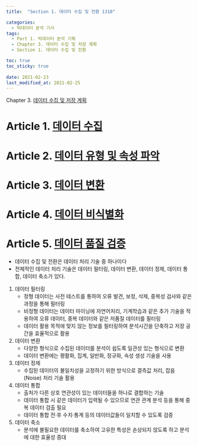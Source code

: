```yaml
---
title:  "Section 1. 데이터 수집 및 전환 1310"

categories:
  - 빅데이터 분석 기사
tags: 
  - Part 1. 빅데이터 분석 기획
  - Chapter 3. 데이터 수집 및 저장 계획
  - Section 1. 데이터 수집 및 전환

toc: true
toc_sticky: true
 
date: 2021-02-23
last_modified_at: 2021-02-25
---
```


Chapter 3. [데이터 수집 및 저장 계획](https://goaswon.github.io/%EB%B9%85%EB%8D%B0%EC%9D%B4%ED%84%B0%20%EB%B6%84%EC%84%9D%20%EA%B8%B0%EC%82%AC/1320%EB%8D%B0%EC%9D%B4%ED%84%B0_%EC%A0%81%EC%9E%AC_%EB%B0%8F_%EC%A0%80%EC%9E%A5/)

# Article 1. [데이터 수집]()

# Article 2. [데이터 유형 및 속성 파악]()

# Article 3. [데이터 변환]()

# Article 4. [데이터 비식별화]()

# Article 5. [데이터 품질 검증]()



- 데이터 수집 및 전환은 데이터 처리 기술 중 하나이다
- 전체적인 데이터 처리 기술은 데이터 필터링, 데이터 변환, 데이터 정제, 데이터 통합, 데이터 축소가 있다.

1. 데이터 필터링
   - 정형 데이터는 사전 테스트를 통하여 오류 발견, 보정, 삭제, 중복성 검사와 같은 과정을 통해 필터링
   - 비정형 데이터는 데이터 마이닝에 자연어처리, 기계학습과 같은 추가 기술을 적용하여 오류 데이터, 중복 데이터와 같은 저품질 데이터를 필터링
   - 데이터 활용 목적에 맞지 않는 정보를 필터링하여 분석시간을 단축하고 저장 공간을 효율적으로 활용
2. 데이터 변환
   - 다양한 형식으로 수집된 데이터를 분석이 쉽도록 일관성 있는 형식으로 변환
   - 데이터 변환에는 평활화, 집계, 일반화, 정규화, 속성 생성 기술을 사용
3. 데이터 정제
   - 수집된 데이터의 불일치성을 교정하기 위한 방식으로 결측값 처리, 잡음(Noise) 처리 기술 활용
4. 데이터 통합
   - 출처가 다른 상호 연관성이 있는 데이터들을 하나로 결합하는 기술
   - 데이터 통합 시 같은 데이터가 입력될 수 있으므로 연관 관계 분석 등을 통해 중복 데이터 검출 필요
   - 데이터 통합 전·후 수치·통계 등의 데이터값들이 일치할 수 있도록 검증
5. 데이터 축소
   - 분석에 불필요한 데이터를 축소하여 고유한 특성은 손상되지 않도록 하고 분석에 대한 효율성 증대